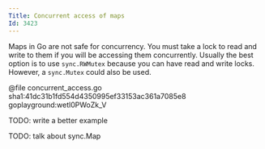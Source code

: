 ```yaml
---
Title: Concurrent access of maps
Id: 3423
---
```

Maps in Go are not safe for concurrency. You must take a lock to read and write to them if you will be accessing them concurrently. Usually the best option is to use `sync.RWMutex` because you can have read and write locks. However, a `sync.Mutex` could also be used.

@file concurrent_access.go sha1:41dc31b1fd554d4350995ef33153ac361a7085e8 goplayground:wetl0PWoZk_V

TODO: write a better example

TODO: talk about sync.Map